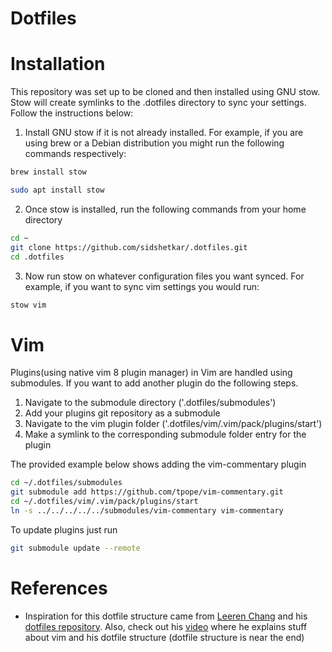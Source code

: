 # Dotfiles

# Installation
This repository was set up to be cloned and then installed using GNU stow. Stow will create symlinks to the .dotfiles directory to sync your settings. Follow the instructions below:
1. Install GNU stow if it is not already installed. For example, if you are using brew or a Debian distribution you might run the following commands respectively:
```zsh
brew install stow
```
```zsh
sudo apt install stow
```
2. Once stow is installed, run the following commands from your home directory
```zsh
cd ~
git clone https://github.com/sidshetkar/.dotfiles.git
cd .dotfiles
```
3. Now run stow on whatever configuration files you want synced. For example, if you want to sync vim settings you would run:
```zsh
stow vim
```

# Vim
Plugins(using native vim 8 plugin manager) in Vim are handled using submodules. If you want to add another plugin do the following steps.
1. Navigate to the submodule directory ('.dotfiles/submodules') 
2. Add your plugins git repository as a submodule
3. Navigate to the vim plugin folder ('.dotfiles/vim/.vim/pack/plugins/start')
4. Make a symlink to the corresponding submodule folder entry for the plugin

The provided example below shows adding the vim-commentary plugin
```zsh
cd ~/.dotfiles/submodules
git submodule add https://github.com/tpope/vim-commentary.git
cd ~/.dotfiles/vim/.vim/pack/plugins/start
ln -s ../../../../../submodules/vim-commentary vim-commentary
```
To update plugins just run
```zsh
git submodule update --remote
```

# References
* Inspiration for this dotfile structure came from [Leeren Chang](https://github.com/leeren/) and his [dotfiles repository](https://github.com/leeren/dotfiles). Also, check out his [video](https://www.youtube.com/watch?v=JFr28K65-5E) where he explains stuff about vim and his dotfile structure (dotfile structure is near the end) 
